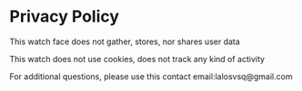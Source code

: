 <html lang="es">
<head>
  <meta charset="UTF-8">
</head>
<body>
  <h1>Privacy Policy</h1>
  <p>This watch face does not gather, stores, nor shares user data</p>
  <p>This watch does not use cookies, does not track any kind of activity</p>
  <p>For additional questions, please use this contact email:lalosvsq@gmail.com </p>
</body>
</html>
